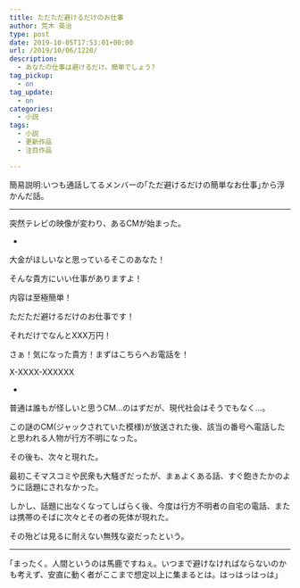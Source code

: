 ```yaml
---
title: ただただ避けるだけのお仕事
author: 荒木 英治
type: post
date: 2019-10-05T17:53:01+00:00
url: /2019/10/06/1220/
description:
  - あなたの仕事は避けるだけ。簡単でしょう?
tag_pickup:
  - on
tag_update:
  - on
categories:
  - 小説
tags:
  - 小説
  - 更新作品
  - 注目作品

---
```

簡易説明:いつも通話してるメンバーの｢ただ避けるだけの簡単なお仕事｣から浮かんだ話。

* * *

突然テレビの映像が変わり、あるCMが始まった。

*
  
大金がほしいなと思っているそこのあなた！
  
そんな貴方にいい仕事がありますよ！
  
内容は至極簡単！
  
ただただ避けるだけのお仕事です！
  
それだけでなんとXXX万円！
  
さぁ！気になった貴方！まずはこちらへお電話を！
  
X-XXXX-XXXXXX
  
*

普通は誰もが怪しいと思うCM&#8230;のはずだが、現代社会はそうでもなく&#8230;。

この謎のCM(ジャックされていた模様)が放送された後、該当の番号へ電話したと思われる人物が行方不明になった。

その後も、次々と現れた。

最初こそマスコミや民衆も大騒ぎだったが、まぁよくある話、すぐ飽きたかのように話題にされなかった。

しかし、話題に出なくなってしばらく後、今度は行方不明者の自宅の電話、または携帯のそばに次々とその者の死体が現れた。

その殆どは見るに耐えない無残な姿だったという。

* * *

｢まったく。人間というのは馬鹿ですねぇ。いつまで避けなければならないのかも考えず、安直に動く者がここまで想定以上に集まるとは。はっはっはっは｣